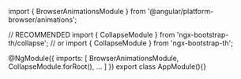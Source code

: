 import { BrowserAnimationsModule } from '@angular/platform-browser/animations';

// RECOMMENDED
import { CollapseModule } from 'ngx-bootstrap-th/collapse';
// or
import { CollapseModule } from 'ngx-bootstrap-th';

@NgModule({
  imports: [
    BrowserAnimationsModule,
    CollapseModule.forRoot(),
    ...
  ]
})
export class AppModule(){}
